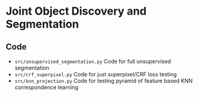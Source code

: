 # Joint Object Discovery and Segmentation

## Code

- ``src/unsupervised_segmentation.py`` Code for full unsupervised segmentation
- ``src/crf_superpixel.py`` Code for just superpixel/CRF loss testing
- ``src/knn_projection.py`` Code for testing pyramid of feature based KNN correspondence learning

